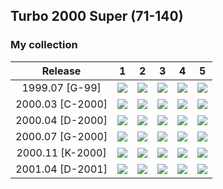## Turbo 2000 Super (71-140)

### My collection

|     Release      |                                                             1                                                              |                                                             2                                                              |                                                             3                                                              |                                                             4                                                              |                                                             5                                                              |
|:----------------:|:--------------------------------------------------------------------------------------------------------------------------:|:--------------------------------------------------------------------------------------------------------------------------:|:--------------------------------------------------------------------------------------------------------------------------:|:--------------------------------------------------------------------------------------------------------------------------:|:--------------------------------------------------------------------------------------------------------------------------:|
|  1999.07 [G-99]  | [<img src='/collection/gum_wrappers/kent/turbo//missed_outer.png'>](/collection/gum_wrappers/kent/turbo//missed_outer.png) | [<img src='/collection/gum_wrappers/kent/turbo//missed_outer.png'>](/collection/gum_wrappers/kent/turbo//missed_outer.png) | [<img src='/collection/gum_wrappers/kent/turbo//missed_outer.png'>](/collection/gum_wrappers/kent/turbo//missed_outer.png) | [<img src='/collection/gum_wrappers/kent/turbo//missed_outer.png'>](/collection/gum_wrappers/kent/turbo//missed_outer.png) | [<img src='/collection/gum_wrappers/kent/turbo//missed_outer.png'>](/collection/gum_wrappers/kent/turbo//missed_outer.png) |
| 2000.03 [C-2000] |           [<img src='thumbnails/outer/2000_03{C-2000}[5]/1.5.png'>](thumbnails/outer/2000_03{C-2000}[5]/1.5.png)           |           [<img src='thumbnails/outer/2000_03{C-2000}[5]/2.5.png'>](thumbnails/outer/2000_03{C-2000}[5]/2.5.png)           | [<img src='/collection/gum_wrappers/kent/turbo//missed_outer.png'>](/collection/gum_wrappers/kent/turbo//missed_outer.png) | [<img src='/collection/gum_wrappers/kent/turbo//missed_outer.png'>](/collection/gum_wrappers/kent/turbo//missed_outer.png) | [<img src='/collection/gum_wrappers/kent/turbo//missed_outer.png'>](/collection/gum_wrappers/kent/turbo//missed_outer.png) |
| 2000.04 [D-2000] | [<img src='/collection/gum_wrappers/kent/turbo//missed_outer.png'>](/collection/gum_wrappers/kent/turbo//missed_outer.png) | [<img src='/collection/gum_wrappers/kent/turbo//missed_outer.png'>](/collection/gum_wrappers/kent/turbo//missed_outer.png) | [<img src='/collection/gum_wrappers/kent/turbo//missed_outer.png'>](/collection/gum_wrappers/kent/turbo//missed_outer.png) | [<img src='/collection/gum_wrappers/kent/turbo//missed_outer.png'>](/collection/gum_wrappers/kent/turbo//missed_outer.png) | [<img src='/collection/gum_wrappers/kent/turbo//missed_outer.png'>](/collection/gum_wrappers/kent/turbo//missed_outer.png) |
| 2000.07 [G-2000] | [<img src='/collection/gum_wrappers/kent/turbo//missed_outer.png'>](/collection/gum_wrappers/kent/turbo//missed_outer.png) | [<img src='/collection/gum_wrappers/kent/turbo//missed_outer.png'>](/collection/gum_wrappers/kent/turbo//missed_outer.png) | [<img src='/collection/gum_wrappers/kent/turbo//missed_outer.png'>](/collection/gum_wrappers/kent/turbo//missed_outer.png) | [<img src='/collection/gum_wrappers/kent/turbo//missed_outer.png'>](/collection/gum_wrappers/kent/turbo//missed_outer.png) | [<img src='/collection/gum_wrappers/kent/turbo//missed_outer.png'>](/collection/gum_wrappers/kent/turbo//missed_outer.png) |
| 2000.11 [K-2000] | [<img src='/collection/gum_wrappers/kent/turbo//missed_outer.png'>](/collection/gum_wrappers/kent/turbo//missed_outer.png) | [<img src='/collection/gum_wrappers/kent/turbo//missed_outer.png'>](/collection/gum_wrappers/kent/turbo//missed_outer.png) | [<img src='/collection/gum_wrappers/kent/turbo//missed_outer.png'>](/collection/gum_wrappers/kent/turbo//missed_outer.png) | [<img src='/collection/gum_wrappers/kent/turbo//missed_outer.png'>](/collection/gum_wrappers/kent/turbo//missed_outer.png) | [<img src='/collection/gum_wrappers/kent/turbo//missed_outer.png'>](/collection/gum_wrappers/kent/turbo//missed_outer.png) |
| 2001.04 [D-2001] | [<img src='/collection/gum_wrappers/kent/turbo//missed_outer.png'>](/collection/gum_wrappers/kent/turbo//missed_outer.png) | [<img src='/collection/gum_wrappers/kent/turbo//missed_outer.png'>](/collection/gum_wrappers/kent/turbo//missed_outer.png) | [<img src='/collection/gum_wrappers/kent/turbo//missed_outer.png'>](/collection/gum_wrappers/kent/turbo//missed_outer.png) | [<img src='/collection/gum_wrappers/kent/turbo//missed_outer.png'>](/collection/gum_wrappers/kent/turbo//missed_outer.png) | [<img src='/collection/gum_wrappers/kent/turbo//missed_outer.png'>](/collection/gum_wrappers/kent/turbo//missed_outer.png) |

<span style="display: inline-block;">
	<a href='thumbnails/inner/71.5.png' title=''><img src='thumbnails/inner/71.5.png' alt=''></a>
</span>
<span style="display: inline-block;">
	<a href='thumbnails/inner/72.5.png' title=''><img src='thumbnails/inner/72.5.png' alt=''></a>
</span>
<span style="display: inline-block;">
	<a href='thumbnails/inner/73.5.png' title=''><img src='thumbnails/inner/73.5.png' alt=''></a>
</span>
<span style="display: inline-block;">
	<a href='thumbnails/inner/74.4.png' title=''><img src='thumbnails/inner/74.4.png' alt=''></a>
</span>
<span style="display: inline-block;">
	<a href='thumbnails/inner/75.4.png' title=''><img src='thumbnails/inner/75.4.png' alt=''></a>
</span>
<span style="display: inline-block;">
	<a href='thumbnails/inner/76.5.png' title=''><img src='thumbnails/inner/76.5.png' alt=''></a>
</span>
<span style="display: inline-block;">
	<a href='thumbnails/inner/77.5.png' title=''><img src='thumbnails/inner/77.5.png' alt=''></a>
</span>
<span style="display: inline-block;">
	<a href='thumbnails/inner/78.5.png' title=''><img src='thumbnails/inner/78.5.png' alt=''></a>
</span>
<span style="display: inline-block;">
	<a href='thumbnails/inner/79.5.png' title=''><img src='thumbnails/inner/79.5.png' alt=''></a>
</span>
<span style="display: inline-block;">
	<a href='thumbnails/inner/80.4.png' title=''><img src='thumbnails/inner/80.4.png' alt=''></a>
</span>
<span style="display: inline-block;">
	<a href='thumbnails/inner/81.5.png' title=''><img src='thumbnails/inner/81.5.png' alt=''></a>
</span>
<span style="display: inline-block;">
	<a href='thumbnails/inner/82.5.png' title=''><img src='thumbnails/inner/82.5.png' alt=''></a>
</span>
<span style="display: inline-block;">
	<a href='thumbnails/inner/83.5.png' title=''><img src='thumbnails/inner/83.5.png' alt=''></a>
</span>
<span style="display: inline-block;">
	<a href='thumbnails/inner/84.5.png' title=''><img src='thumbnails/inner/84.5.png' alt=''></a>
</span>
<span style="display: inline-block;">
	<a href='thumbnails/inner/85.5.png' title=''><img src='thumbnails/inner/85.5.png' alt=''></a>
</span>
<span style="display: inline-block;">
	<a href='thumbnails/inner/86.5.png' title=''><img src='thumbnails/inner/86.5.png' alt=''></a>
</span>
<span style="display: inline-block;">
	<a href='thumbnails/inner/87.3.png' title=''><img src='thumbnails/inner/87.3.png' alt=''></a>
</span>
<span style="display: inline-block;">
	<a href='thumbnails/inner/88.4.png' title=''><img src='thumbnails/inner/88.4.png' alt=''></a>
</span>
<span style="display: inline-block;">
	<a href='thumbnails/inner/89.5.png' title=''><img src='thumbnails/inner/89.5.png' alt=''></a>
</span>
<span style="display: inline-block;">
	<a href='thumbnails/inner/90.5.png' title=''><img src='thumbnails/inner/90.5.png' alt=''></a>
</span>
<span style="display: inline-block;">
	<a href='thumbnails/inner/91.5.png' title=''><img src='thumbnails/inner/91.5.png' alt=''></a>
</span>
<span style="display: inline-block;">
	<a href='thumbnails/inner/92.5.png' title=''><img src='thumbnails/inner/92.5.png' alt=''></a>
</span>
<span style="display: inline-block;">
	<a href='thumbnails/inner/93.4.png' title=''><img src='thumbnails/inner/93.4.png' alt=''></a>
</span>
<span style="display: inline-block;">
	<a href='thumbnails/inner/94.5.png' title=''><img src='thumbnails/inner/94.5.png' alt=''></a>
</span>
<span style="display: inline-block;">
	<a href='thumbnails/inner/95.5.png' title=''><img src='thumbnails/inner/95.5.png' alt=''></a>
</span>
<span style="display: inline-block;">
	<a href='thumbnails/inner/96.5.png' title=''><img src='thumbnails/inner/96.5.png' alt=''></a>
</span>
<span style="display: inline-block;">
	<a href='thumbnails/inner/97.5.png' title=''><img src='thumbnails/inner/97.5.png' alt=''></a>
</span>
<span style="display: inline-block;">
	<a href='thumbnails/inner/98.5.png' title=''><img src='thumbnails/inner/98.5.png' alt=''></a>
</span>
<span style="display: inline-block;">
	<a href='thumbnails/inner/99.5.png' title=''><img src='thumbnails/inner/99.5.png' alt=''></a>
</span>
<span style="display: inline-block;">
	<a href='thumbnails/inner/100.5.png' title=''><img src='thumbnails/inner/100.5.png' alt=''></a>
</span>
<span style="display: inline-block;">
	<a href='thumbnails/inner/101.5.png' title=''><img src='thumbnails/inner/101.5.png' alt=''></a>
</span>
<span style="display: inline-block;">
	<a href='thumbnails/inner/102.5.png' title=''><img src='thumbnails/inner/102.5.png' alt=''></a>
</span>
<span style="display: inline-block;">
	<a href='thumbnails/inner/103.5.png' title=''><img src='thumbnails/inner/103.5.png' alt=''></a>
</span>
<span style="display: inline-block;">
	<a href='thumbnails/inner/104.5.png' title=''><img src='thumbnails/inner/104.5.png' alt=''></a>
</span>
<span style="display: inline-block;">
	<a href='thumbnails/inner/105.5.png' title=''><img src='thumbnails/inner/105.5.png' alt=''></a>
</span>
<span style="display: inline-block;">
	<a href='thumbnails/inner/106.5.png' title=''><img src='thumbnails/inner/106.5.png' alt=''></a>
</span>
<span style="display: inline-block;">
	<a href='thumbnails/inner/107.4.png' title=''><img src='thumbnails/inner/107.4.png' alt=''></a>
</span>
<span style="display: inline-block;">
	<a href='thumbnails/inner/108.5.png' title=''><img src='thumbnails/inner/108.5.png' alt=''></a>
</span>
<span style="display: inline-block;">
	<a href='thumbnails/inner/109.5.png' title=''><img src='thumbnails/inner/109.5.png' alt=''></a>
</span>
<span style="display: inline-block;">
	<a href='thumbnails/inner/110.5.png' title=''><img src='thumbnails/inner/110.5.png' alt=''></a>
</span>
<span style="display: inline-block;">
	<a href='thumbnails/inner/111.5.png' title=''><img src='thumbnails/inner/111.5.png' alt=''></a>
</span>
<span style="display: inline-block;">
	<a href='thumbnails/inner/112.5.png' title=''><img src='thumbnails/inner/112.5.png' alt=''></a>
</span>
<span style="display: inline-block;">
	<a href='thumbnails/inner/113.5.png' title=''><img src='thumbnails/inner/113.5.png' alt=''></a>
</span>
<span style="display: inline-block;">
	<a href='thumbnails/inner/114.5.png' title=''><img src='thumbnails/inner/114.5.png' alt=''></a>
</span>
<span style="display: inline-block;">
	<a href='thumbnails/inner/115.5.png' title=''><img src='thumbnails/inner/115.5.png' alt=''></a>
</span>
<span style="display: inline-block;">
	<a href='thumbnails/inner/116.4.png' title=''><img src='thumbnails/inner/116.4.png' alt=''></a>
</span>
<span style="display: inline-block;">
	<a href='thumbnails/inner/117.4.png' title=''><img src='thumbnails/inner/117.4.png' alt=''></a>
</span>
<span style="display: inline-block;">
	<a href='thumbnails/inner/118.5.png' title=''><img src='thumbnails/inner/118.5.png' alt=''></a>
</span>
<span style="display: inline-block;">
	<a href='thumbnails/inner/119.5.png' title=''><img src='thumbnails/inner/119.5.png' alt=''></a>
</span>
<span style="display: inline-block;">
	<a href='thumbnails/inner/120.5.png' title=''><img src='thumbnails/inner/120.5.png' alt=''></a>
</span>
<span style="display: inline-block;">
	<a href='thumbnails/inner/121.5.png' title=''><img src='thumbnails/inner/121.5.png' alt=''></a>
</span>
<span style="display: inline-block;">
	<a href='thumbnails/inner/122.5.png' title=''><img src='thumbnails/inner/122.5.png' alt=''></a>
</span>
<span style="display: inline-block;">
	<a href='thumbnails/inner/123.5.png' title=''><img src='thumbnails/inner/123.5.png' alt=''></a>
</span>
<span style="display: inline-block;">
	<a href='thumbnails/inner/124.5.png' title=''><img src='thumbnails/inner/124.5.png' alt=''></a>
</span>
<span style="display: inline-block;">
	<a href='thumbnails/inner/125.5.png' title=''><img src='thumbnails/inner/125.5.png' alt=''></a>
</span>
<span style="display: inline-block;">
	<a href='thumbnails/inner/126.5.png' title=''><img src='thumbnails/inner/126.5.png' alt=''></a>
</span>
<span style="display: inline-block;">
	<a href='thumbnails/inner/127.5.png' title=''><img src='thumbnails/inner/127.5.png' alt=''></a>
</span>
<span style="display: inline-block;">
	<a href='thumbnails/inner/128.5.png' title=''><img src='thumbnails/inner/128.5.png' alt=''></a>
</span>
<span style="display: inline-block;">
	<a href='thumbnails/inner/129.5.png' title=''><img src='thumbnails/inner/129.5.png' alt=''></a>
</span>
<span style="display: inline-block;">
	<a href='thumbnails/inner/130.4.png' title=''><img src='thumbnails/inner/130.4.png' alt=''></a>
</span>
<span style="display: inline-block;">
	<a href='thumbnails/inner/131.5.png' title=''><img src='thumbnails/inner/131.5.png' alt=''></a>
</span>
<span style="display: inline-block;">
	<a href='thumbnails/inner/132.5.png' title=''><img src='thumbnails/inner/132.5.png' alt=''></a>
</span>
<span style="display: inline-block;">
	<a href='thumbnails/inner/133.5.png' title=''><img src='thumbnails/inner/133.5.png' alt=''></a>
</span>
<span style="display: inline-block;">
	<a href='thumbnails/inner/134.5.png' title=''><img src='thumbnails/inner/134.5.png' alt=''></a>
</span>
<span style="display: inline-block;">
	<a href='thumbnails/inner/135.5.png' title=''><img src='thumbnails/inner/135.5.png' alt=''></a>
</span>
<span style="display: inline-block;">
	<a href='thumbnails/inner/136.5.png' title=''><img src='thumbnails/inner/136.5.png' alt=''></a>
</span>
<span style="display: inline-block;">
	<a href='thumbnails/inner/137.4.png' title=''><img src='thumbnails/inner/137.4.png' alt=''></a>
</span>
<span style="display: inline-block;">
	<a href='thumbnails/inner/138.5.png' title=''><img src='thumbnails/inner/138.5.png' alt=''></a>
</span>
<span style="display: inline-block;">
	<a href='thumbnails/inner/139.5.png' title=''><img src='thumbnails/inner/139.5.png' alt=''></a>
</span>
<span style="display: inline-block;">
	<a href='thumbnails/inner/140.5.png' title=''><img src='thumbnails/inner/140.5.png' alt=''></a>
</span>

